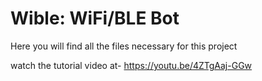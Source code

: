 # Wible: WiFi/BLE Bot
Here you will find all the files necessary for this project

watch the tutorial video at-
https://youtu.be/4ZTgAaj-GGw
